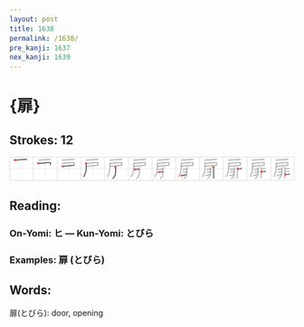 ```yaml
---
layout: post
title: 1638
permalink: /1638/
pre_kanji: 1637
nex_kanji: 1639
---
```


# {扉}

## Strokes: 12

<div class="stroke"><img src="../images/E68989.png" /></div>

## Reading:

### On-Yomi: ヒ &mdash; Kun-Yomi: とびら

### Examples: 扉 (とびら)

## Words:

扉(とびら): door, opening
